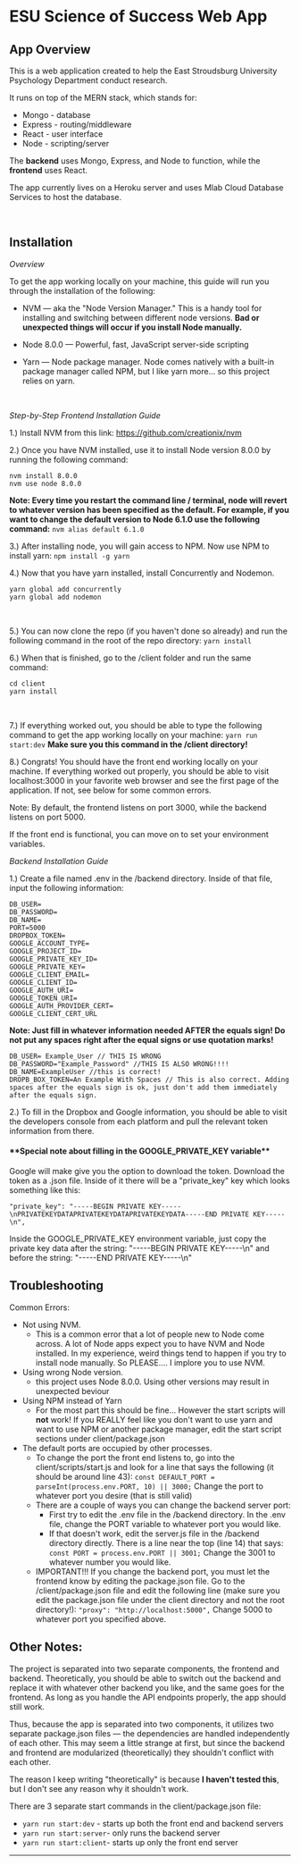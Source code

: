 <h1>ESU Science of Success Web App</h1>

<h2>App Overview</h2>

This is a web application created to help the East Stroudsburg University Psychology Department conduct research.

It runs on top of the MERN stack, which stands for:
* Mongo - database 
* Express - routing/middleware
* React - user interface 
* Node - scripting/server 

The <strong>backend</strong> uses Mongo, Express, and Node to function, while the <strong>frontend</strong> uses React.

The app currently lives on a Heroku server and uses Mlab Cloud Database Services to host the database.

<br>

<h2>Installation</h2>

<em>Overview</em>

To get the app working locally on your machine, this guide will run you through the installation of the following:

* NVM — aka the "Node Version Manager." This is a handy tool for installing and switching between different node versions. <strong>Bad or unexpected things will occur if you install Node manually.</strong>

* Node 8.0.0 — Powerful, fast, JavaScript server-side scripting

* Yarn — Node package manager. Node comes natively with a built-in package manager called NPM, but I like yarn more... so this project relies on yarn.

<br>

<em>Step-by-Step Frontend Installation Guide</em>

1.) Install NVM from this link:
https://github.com/creationix/nvm
<br>

2.) Once you have NVM installed, use it to install Node version 8.0.0 by running the following command:

````
nvm install 8.0.0
nvm use node 8.0.0
````
**Note: Every time you restart the command line / terminal, node will revert to whatever version has been specified as the default. For example, if you want to change the default version to Node 6.1.0 use the following command:**
`nvm alias default 6.1.0`
<br>

3.) After installing node, you will gain access to NPM. Now use NPM to install yarn:
`npm install -g yarn` 
<br>

4.) Now that you have yarn installed, install Concurrently and Nodemon. 
```
yarn global add concurrently
yarn global add nodemon
```
<br>

5.) You can now clone the repo (if you haven't done so already) and run the following command in the root of the repo directory:
`yarn install`
<br>

6.) When that is finished, go to the /client folder and run the same command:
```
cd client
yarn install
``` 
<br>

7.) If everything worked out, you should be able to type the following command to get the app working locally on your machine:
`yarn run start:dev`
<strong>Make sure you this command in the /client directory!</strong>
<br>

8.) Congrats! You should have the front end working locally on your machine. If everything worked out properly, you should be able to visit localhost:3000 in your favorite web browser and see the first page of the application. If not, see below for some common errors.

Note: By default, the frontend listens on port 3000, while the backend listens on port 5000.

If the front end is functional, you can move on to set your environment variables.
<br>

<em>Backend Installation Guide</em>

1.) Create a file named .env in the /backend directory. Inside of that file, input the following information:
```
DB_USER=
DB_PASSWORD=
DB_NAME=
PORT=5000
DROPBOX_TOKEN=
GOOGLE_ACCOUNT_TYPE=
GOOGLE_PROJECT_ID=
GOOGLE_PRIVATE_KEY_ID=
GOOGLE_PRIVATE_KEY=
GOOGLE_CLIENT_EMAIL=
GOOGLE_CLIENT_ID=
GOOGLE_AUTH_URI=
GOOGLE_TOKEN_URI=
GOOGLE_AUTH_PROVIDER_CERT=
GOOGLE_CLIENT_CERT_URL
```
<strong>Note: Just fill in whatever information needed AFTER the equals sign! Do not put any spaces right after the equal signs or use quotation marks!</strong>
```
DB_USER= Example_User // THIS IS WRONG
DB_PASSWORD="Example_Password" //THIS IS ALSO WRONG!!!!
DB_NAME=ExampleUser //this is correct!
DROPB_BOX_TOKEN=An Example With Spaces // This is also correct. Adding spaces after the equals sign is ok, just don't add them immediately after the equals sign.
```
2.) To fill in the Dropbox and Google information, you should be able to visit the developers console from each platform and pull the relevant token information from there.

<h4>**Special note about filling in the GOOGLE_PRIVATE_KEY variable**</h4>
Google will make give you the option to download the token. 
Download the token as a .json file. Inside of it there will be a "private_key" key which looks something like this:

`
"private_key": "-----BEGIN PRIVATE KEY-----\nPRIVATEKEYDATAPRIVATEKEYDATAPRIVATEKEYDATA-----END PRIVATE KEY-----\n",
`

Inside the GOOGLE_PRIVATE_KEY environment variable, just copy the private key data after the string: "-----BEGIN PRIVATE KEY-----\n" and before the string: "-----END PRIVATE KEY-----\n"

<h2>Troubleshooting</h2>

Common Errors:

* Not using NVM.
  * This is a common error that a lot of people new to Node come across. A lot of Node apps expect you to have NVM and Node installed. In my experience, weird things tend to happen if you try to install node manually. So PLEASE.... I implore you to use NVM.
* Using wrong Node version.
  * this project uses Node 8.0.0. Using other versions may result in unexpected beviour
* Using NPM instead of Yarn
  * For the most part this should be fine... However the start scripts will <strong>not</strong> work! If you REALLY feel like you don't want to use yarn and want to use NPM or another package manager, edit the start script sections under client/package.json
* The default ports are occupied by other processes.
  * To change the port the front end listens to, go into the client/scripts/start.js and look for a line that says the following (it should be around line 43):
    `const DEFAULT_PORT = parseInt(process.env.PORT, 10) || 3000;`
    Change the port to whatever port you desire (that is still valid)
  * There are a couple of ways you can change the backend server port:
    *  First try to edit the .env file in the /backend directory. In the .env file, change the PORT variable to whatever port you would like.
    *  If that doesn't work, edit the server.js file in the /backend directory directly. There is a line near the top (line 14) that says:
       `const PORT = process.env.PORT || 3001;`
       Change the 3001 to whatever number you would like.
  * IMPORTANT!!! If you change the backend port, you must let the frontend know by editing the package.json file. Go to the /client/package.json file and edit the following line (make sure you edit the package.json file under the client directory and not the root directory!):
       `"proxy": "http://localhost:5000",` Change 5000 to whatever port you specified above.

<h2>Other Notes:</h2>

The project is separated into two separate components, the frontend and backend. Theoretically, you should be able to switch out the backend and replace it with whatever other backend you like, and the same goes for the frontend. As long as you handle the API endpoints properly, the app should still work.

Thus, because the app is separated into two components, it utilizes two separate package.json files — the dependencies are handled independently of each other. This may seem a little strange at first, but since the backend and frontend are modularized (theoretically) they shouldn't conflict with each other.

The reason I keep writing "theoretically" is because <strong>I haven't tested this</strong>, but I don't see any reason why it shouldn't work.

There are 3 separate start commands in the client/package.json file:
*  `yarn run start:dev` - starts up both the front end and backend servers
*  `yarn run start:server`- only runs the backend server
*  `yarn run start:client`- starts up only the front end server

<hr>
